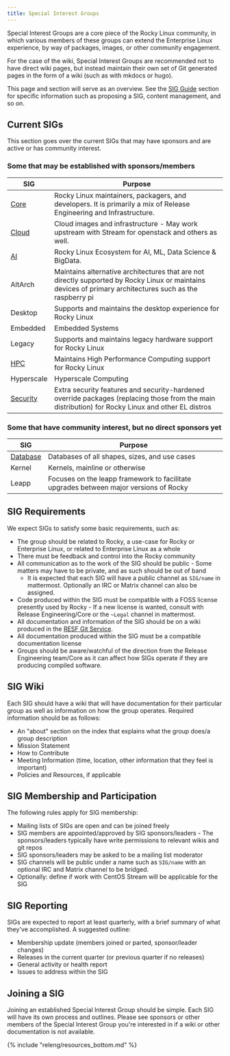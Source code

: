 ```yaml
---
title: Special Interest Groups
---
```


Special Interest Groups are a core piece of the Rocky Linux community, in which
various members of these groups can extend the Enterprise Linux experience, by
way of packages, images, or other community engagement.

For the case of the wiki, Special Interest Groups are recommended not to have
direct wiki pages, but instead maintain their own set of Git generated pages
in the form of a wiki (such as with mkdocs or hugo).

This page and section will serve as an overview. See the [SIG Guide](sig_guide/index.md)
section for specific information such as proposing a SIG, content management,
and so on.

## Current SIGs

This section goes over the current SIGs that may have sponsors and are active or has community interest.

### Some that may be established with sponsors/members

| SIG                                    | Purpose                                                                                                                                                   |
|----------------------------------------|-----------------------------------------------------------------------------------------------------------------------------------------------------------|
| [Core](https://sig-core.rocky.page)    | Rocky Linux maintainers, packagers, and developers. It is primarily a mix of Release Engineering and Infrastructure.                                      |
| [Cloud](https://sig-cloud.rocky.page/) | Cloud images and infrastructure - May work upstream with Stream for openstack and others as well.                                                         |
| [AI](https://sig-ai.rocky.page/)       | Rocky Linux Ecosystem for AI, ML, Data Science & BigData.                                                                                                 |
| AltArch                                | Maintains alternative architectures that are not directly supported by Rocky Linux or maintains devices of primary architectures such as the raspberry pi |
| Desktop                                | Supports and maintains the desktop experience for Rocky Linux                                                                                             |
| Embedded                               | Embedded Systems                                                                                                                                          |
| Legacy                                 | Supports and maintains legacy hardware support for Rocky Linux                                                                                            |
| [HPC](https://sig-hpc.rocky.page/)     | Maintains High Performance Computing support for Rocky Linux                                                                                              |
| Hyperscale                             | Hyperscale Computing                                                                                                                                      |
| [Security](https://sig-security.rocky.page/)|Extra security features and security-hardened override packages (replacing those from the main distribution) for Rocky Linux and other EL distros     |

### Some that have community interest, but no direct sponsors yet

| SIG                                         | Purpose                                                                                          |
|---------------------------------------------|--------------------------------------------------------------------------------------------------|
| [Database](https://sig-database.rocky.page) | Databases of all shapes, sizes, and use cases                                                    |
| Kernel                                      | Kernels, mainline or otherwise                                                                   |
| Leapp                                       | Focuses on the leapp framework to facilitate upgrades between major versions of Rocky            |

## SIG Requirements

We expect SIGs to satisfy some basic requirements, such as:

* The group should be related to Rocky, a use-case for Rocky or Enterprise Linux, or related to Enterprise Linux as a whole
* There must be feedback and control into the Rocky community
* All communication as to the work of the SIG should be public - Some matters may have to be private, and as such should be out of band
    * It is expected that each SIG will have a public channel as `SIG/name` in mattermost. Optionally an IRC or Matrix channel can also be assigned.
* Code produced within the SIG must be compatible with a FOSS license presently used by Rocky - If a new license is wanted, consult with Release Engineering/Core or the `~Legal` channel in mattermost.
* All documentation and information of the SIG should be on a wiki produced in the [RESF Git Service](https://git.resf.org).
* All documentation produced within the SIG must be a compatible documentation license
* Groups should be aware/watchful of the direction from the Release Engineering team/Core as it can affect how SIGs operate if they are producing compiled software.

## SIG Wiki

Each SIG should have a wiki that will have documentation for their particular group as well as information on how the group operates. Required information should be as follows:

* An "about" section on the index that explains what the group does/a group description
* Mission Statement
* How to Contribute
* Meeting Information (time, location, other information that they feel is important)
* Policies and Resources, if applicable

## SIG Membership and Participation

The following rules apply for SIG membership:

* Mailing lists of SIGs are open and can be joined freely
* SIG members are appointed/approved by SIG sponsors/leaders - The sponsors/leaders typically have write permissions to relevant wikis and git repos
* SIG sponsors/leaders may be asked to be a mailing list moderator
* SIG channels will be public under a name such as `SIG/name` with an optional IRC and Matrix channel to be bridged.
* Optionally: define if work with CentOS Stream will be applicable for the SIG

## SIG Reporting

SIGs are expected to report at least quarterly, with a brief summary of what they've accomplished. A suggested outline:

* Membership update (members joined or parted, sponsor/leader changes)
* Releases in the current quarter (or previous quarter if no releases)
* General activity or health report
* Issues to address within the SIG

## Joining a SIG

Joining an established Special Interest Group should be simple. Each SIG will
have its own process and outlines. Please see sponsors or other members of the
Special Interest Group you're interested in if a wiki or other documentation
is not available.

{% include "releng/resources_bottom.md" %}
